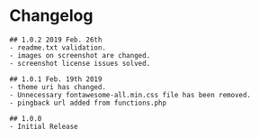 # Changelog

	## 1.0.2 2019 Feb. 26th
	- readme.txt validation.
	- images on screenshot are changed.
	- screenshot license issues solved.

    ## 1.0.1 Feb. 19th 2019
    - theme uri has changed.
    - Unnecessary fontawesome-all.min.css file has been removed.
    - pingback url added from functions.php

    ## 1.0.0
    - Initial Release